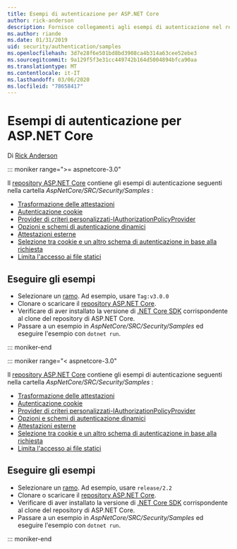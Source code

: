 ```yaml
---
title: Esempi di autenticazione per ASP.NET Core
author: rick-anderson
description: Fornisce collegamenti agli esempi di autenticazione nel repository ASP.NET Core.
ms.author: riande
ms.date: 01/31/2019
uid: security/authentication/samples
ms.openlocfilehash: 3d7e28f6e501bd8bd3908ca4b314a63cee52ebe3
ms.sourcegitcommit: 9a129f5f3e31cc449742b164d5004894bfca90aa
ms.translationtype: MT
ms.contentlocale: it-IT
ms.lasthandoff: 03/06/2020
ms.locfileid: "78658417"
---
```

# <a name="authentication-samples-for-aspnet-core"></a>Esempi di autenticazione per ASP.NET Core

Di [Rick Anderson](https://twitter.com/RickAndMSFT)

::: moniker range=">= aspnetcore-3.0"

Il [repository ASP.NET Core](https://github.com/dotnet/AspNetCore) contiene gli esempi di autenticazione seguenti nella cartella *AspNetCore/SRC/Security/Samples* :

* [Trasformazione delle attestazioni](https://github.com/dotnet/AspNetCore/tree/release/3.0/src/Security/samples/ClaimsTransformation)
* [Autenticazione cookie](https://github.com/dotnet/AspNetCore/tree/release/3.0/src/Security/samples/Cookies)
* [Provider di criteri personalizzati-IAuthorizationPolicyProvider](https://github.com/dotnet/AspNetCore/tree/release/3.0/src/Security/samples/CustomPolicyProvider)
* [Opzioni e schemi di autenticazione dinamici](https://github.com/dotnet/AspNetCore/tree/release/3.0/src/Security/samples/DynamicSchemes)
* [Attestazioni esterne](https://github.com/dotnet/AspNetCore/tree/release/3.0/src/Security/samples/Identity.ExternalClaims)
* [Selezione tra cookie e un altro schema di autenticazione in base alla richiesta](https://github.com/dotnet/AspNetCore/tree/release/3.0/src/Security/samples/PathSchemeSelection)
* [Limita l'accesso ai file statici](https://github.com/dotnet/AspNetCore/tree/release/3.0/src/Security/samples/StaticFilesAuth)

## <a name="run-the-samples"></a>Eseguire gli esempi

* Selezionare un [ramo](https://github.com/dotnet/AspNetCore). Ad esempio, usare `Tag:v3.0.0`
* Clonare o scaricare il [repository ASP.NET Core](https://github.com/dotnet/AspNetCore).
* Verificare di aver installato la versione di [.NET Core SDK](https://www.microsoft.com/net/download/all) corrispondente al clone del repository di ASP.NET Core.
* Passare a un esempio in *AspNetCore/SRC/Security/Samples* ed eseguire l'esempio con `dotnet run`.

::: moniker-end

::: moniker range="< aspnetcore-3.0"

Il [repository ASP.NET Core](https://github.com/dotnet/AspNetCore) contiene gli esempi di autenticazione seguenti nella cartella *AspNetCore/SRC/Security/Samples* :

* [Trasformazione delle attestazioni](https://github.com/dotnet/AspNetCore/tree/release/2.2/src/Security/samples/ClaimsTransformation)
* [Autenticazione cookie](https://github.com/dotnet/AspNetCore/tree/release/2.2/src/Security/samples/Cookies)
* [Provider di criteri personalizzati-IAuthorizationPolicyProvider](https://github.com/dotnet/AspNetCore/tree/release/2.2/src/Security/samples/CustomPolicyProvider)
* [Opzioni e schemi di autenticazione dinamici](https://github.com/dotnet/AspNetCore/tree/release/2.2/src/Security/samples/DynamicSchemes)
* [Attestazioni esterne](https://github.com/dotnet/AspNetCore/tree/release/2.2/src/Security/samples/Identity.ExternalClaims)
* [Selezione tra cookie e un altro schema di autenticazione in base alla richiesta](https://github.com/dotnet/AspNetCore/tree/release/2.2/src/Security/samples/PathSchemeSelection)
* [Limita l'accesso ai file statici](https://github.com/dotnet/AspNetCore/tree/release/2.2/src/Security/samples/StaticFilesAuth)

## <a name="run-the-samples"></a>Eseguire gli esempi

* Selezionare un [ramo](https://github.com/dotnet/AspNetCore). Ad esempio, usare `release/2.2`
* Clonare o scaricare il [repository ASP.NET Core](https://github.com/dotnet/AspNetCore).
* Verificare di aver installato la versione di [.NET Core SDK](https://www.microsoft.com/net/download/all) corrispondente al clone del repository di ASP.NET Core.
* Passare a un esempio in *AspNetCore/SRC/Security/Samples* ed eseguire l'esempio con `dotnet run`.

::: moniker-end
